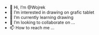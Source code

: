 - 👋 Hi, I’m @Wojrek
- 👀 I’m interested in drawing on grafic tablet
- 🌱 I’m currently learning drawing
- 💞️ I’m looking to collaborate on ...
- 📫 How to reach me ...

<!---
Wojrek/Wojrek is a ✨ special ✨ repository because its `README.md` (this file) appears on your GitHub profile.
You can click the Preview link to take a look at your changes.
--->
